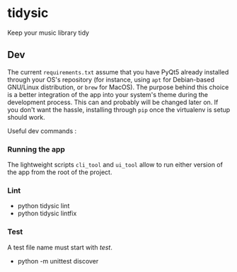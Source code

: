 # tidysic

Keep your music library tidy

## Dev

The current `requirements.txt` assume that you have PyQt5 already installed through your OS's repository (for instance, using `apt` for Debian-based GNU/Linux distribution, or `brew` for MacOS). The purpose behind this choice is a better integration of the app into your system's theme during the development process. This can and probably will be changed later on. If you don't want the hassle, installing through `pip` once the virtualenv is setup should work.

Useful dev commands :

### Running the app

The lightweight scripts `cli_tool` and `ui_tool` allow to run either version of the app from the root of the project.

### Lint

* python tidysic lint
* python tidysic lintfix

### Test

A test file name must start with *test*.

* python -m unittest discover
